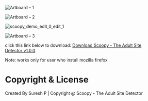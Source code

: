 ![Artboard – 1](https://user-images.githubusercontent.com/112636345/210811248-5b20f04e-3c6a-47fb-ae44-8f06817e2d4d.jpg)

![Artboard – 2](https://user-images.githubusercontent.com/112636345/210811877-27a998dd-afdd-4b76-b43c-76fea717fb7e.jpg)

![scoopy_demo_edit_0_edit_1](https://user-images.githubusercontent.com/112636345/210813571-fbee40ac-6f2f-4ced-964b-8418905b4f6d.gif)

![Artboard – 3](https://user-images.githubusercontent.com/112636345/210811865-5ef57459-f620-48c5-8424-3d9828bb8edf.jpg)


<span>click this link below to download:</span>
<a href="https://www.mediafire.com/file/2fzmx0xevmhllxm/scoopy.rar/file">Download Scoopy - The Adult Site Detector v1.0.0</a>


Note: works only for user who install mozilla firefox

# Copyright & License

Created By Suresh P | Copyright @ Scoopy - The Adult Site Detector
